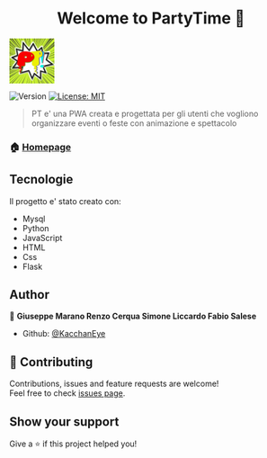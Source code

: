 <h1 align="center">Welcome to PartyTime 👋</h1> <img align="center" src="PartyTime/images/logo.jpg" alt=""  width="80" height="80">
<p>
  <img alt="Version" src="https://img.shields.io/badge/version-1.0-blue.svg?cacheSeconds=2592000" />
  <a href="#" target="_blank">
    <img alt="License: MIT" src="https://img.shields.io/badge/License-MIT-yellow.svg" />
  </a>
</p>

> PT e' una PWA creata e progettata per gli utenti che vogliono organizzare eventi o feste con animazione e spettacolo

### 🏠 [Homepage](https://github.com/KacchanEye/PartyTime)


## Tecnologie
Il progetto e' stato creato con:
* Mysql
* Python
* JavaScript
* HTML
* Css
* Flask

## Author

👤 **Giuseppe Marano Renzo Cerqua Simone Liccardo Fabio Salese**

* Github: [@KacchanEye](https://github.com/KacchanEye)

## 🤝 Contributing

Contributions, issues and feature requests are welcome!<br />Feel free to check [issues page](https://github.com/KacchanEye/PartyTime/issues). 

## Show your support

Give a ⭐️ if this project helped you!



